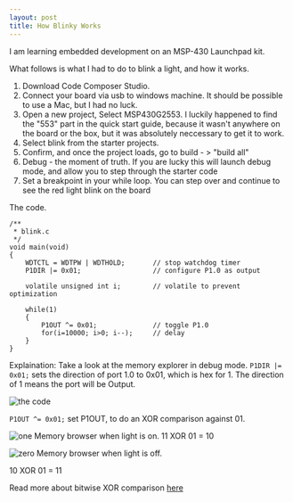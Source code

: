 ```yaml
---
layout: post
title: How Blinky Works
---
```


I am learning embedded development on an MSP-430 Launchpad kit.

What follows is what I had to do to blink a light, and how it works.

1. Download Code Composer Studio.
2. Connect your board via usb to windows machine. It should be possible to use a Mac, but I had no luck.
3. Open a new project, Select MSP430G2553. I luckily happened to find the "553" part in the quick start guide, because it wasn't anywhere on the board or the box, but it was absolutely neccessary to get it to work.
4. Select blink from the starter projects.
5. Confirm, and once the project loads, go to build - > "build all"
6. Debug - the moment of truth. If you are lucky this will launch debug mode, and allow you to step through the starter code
7. Set a breakpoint in your while loop. You can step over and continue to see the red light blink on the board

The code.
```
/**
 * blink.c
 */
void main(void)
{
	WDTCTL = WDTPW | WDTHOLD;		// stop watchdog timer
	P1DIR |= 0x01;					// configure P1.0 as output

	volatile unsigned int i;		// volatile to prevent optimization

	while(1)
	{
		P1OUT ^= 0x01;				// toggle P1.0
		for(i=10000; i>0; i--);     // delay
	}
}
```
Explaination:
Take a look at the memory explorer in debug mode.
`P1DIR |= 0x01;` sets the direction of port 1.0 to 0x01, which is hex for 1. The direction of 1 means the port will be Output.

![the code](../../../full.png "The code, with dissassembly open")

`P1OUT ^= 0x01;` set P1OUT, to do an XOR comparison against 01.

![one](../../../one.png "memory browser when light is on")
Memory browser when light is on.
11 XOR 01 = 10 

![zero](../../../zero.png "memory browser when light is off")
Memory browser when light is off. 

10 XOR 01 = 11

Read more about bitwise XOR comparison [here](https://hackernoon.com/xor-the-magical-bit-wise-operator-24d3012ed821)




